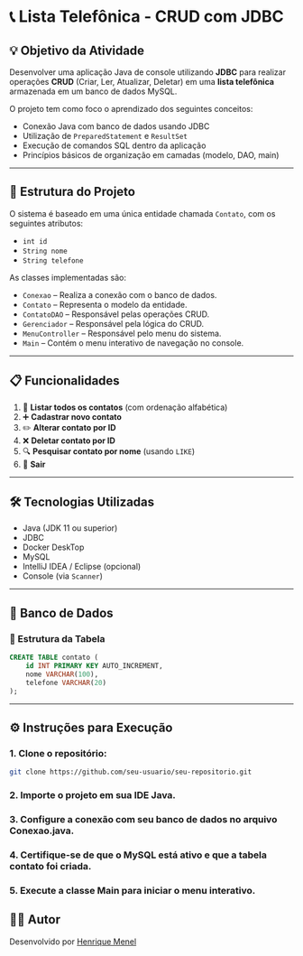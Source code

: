 # 📞 Lista Telefônica - CRUD com JDBC

## 💡 Objetivo da Atividade

Desenvolver uma aplicação Java de console utilizando **JDBC** para realizar operações **CRUD** (Criar, Ler, Atualizar, Deletar) em uma **lista telefônica** armazenada em um banco de dados MySQL.

O projeto tem como foco o aprendizado dos seguintes conceitos:

- Conexão Java com banco de dados usando JDBC
- Utilização de `PreparedStatement` e `ResultSet`
- Execução de comandos SQL dentro da aplicação
- Princípios básicos de organização em camadas (modelo, DAO, main)

---

## 🧱 Estrutura do Projeto

O sistema é baseado em uma única entidade chamada `Contato`, com os seguintes atributos:

- `int id`
- `String nome`
- `String telefone`

As classes implementadas são:

- `Conexao` – Realiza a conexão com o banco de dados.
- `Contato` – Representa o modelo da entidade.
- `ContatoDAO` – Responsável pelas operações CRUD.
- `Gerenciador` – Responsável pela lógica do CRUD.
- `MenuController` – Responsável pelo menu do sistema.
- `Main` – Contém o menu interativo de navegação no console.

---

## 📋 Funcionalidades

1. 📄 **Listar todos os contatos** (com ordenação alfabética)
2. ➕ **Cadastrar novo contato**
3. ✏️ **Alterar contato por ID**
4. ❌ **Deletar contato por ID**
5. 🔍 **Pesquisar contato por nome** (usando `LIKE`)
6. 🚪 **Sair**

---

## 🛠️ Tecnologias Utilizadas

- Java (JDK 11 ou superior)
- JDBC
- Docker DeskTop
- MySQL
- IntelliJ IDEA / Eclipse (opcional)
- Console (via `Scanner`)

---

## 🧪 Banco de Dados

### 📌 Estrutura da Tabela

```sql
CREATE TABLE contato (
    id INT PRIMARY KEY AUTO_INCREMENT,
    nome VARCHAR(100),
    telefone VARCHAR(20)
);
```
---

## ⚙️ Instruções para Execução
### 1. Clone o repositório:
```bash
git clone https://github.com/seu-usuario/seu-repositorio.git
```
### 2. Importe o projeto em sua IDE Java.
### 3. Configure a conexão com seu banco de dados no arquivo Conexao.java.
### 4. Certifique-se de que o MySQL está ativo e que a tabela contato foi criada.
### 5. Execute a classe Main para iniciar o menu interativo.

## 👨‍💻 Autor
Desenvolvido por [Henrique Menel](https://github.com/HenriqueECM)
